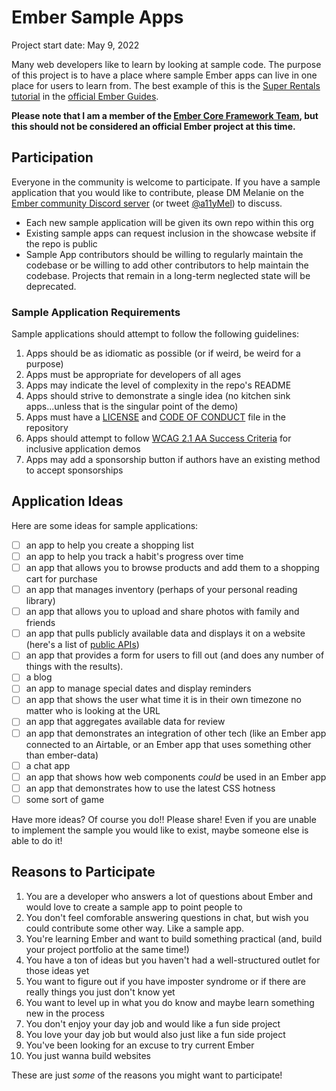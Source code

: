 # Ember Sample Apps

Project start date: May 9, 2022

Many web developers like to learn by looking at sample code. The purpose of this project is to have a place where sample Ember apps can live in one place for users to learn from. The best example of this is the [Super Rentals tutorial](https://guides.emberjs.com/release/tutorial/part-1/) in the [official Ember Guides](https://guides.emberjs.com/release/).

**Please note that I am a member of the [Ember Core Framework Team](https://emberjs.com/teams/), but this should not be considered an official Ember project at this time.**

## Participation

Everyone in the community is welcome to participate. If you have a sample application that you would like to contribute, please DM Melanie on the [Ember community Discord server](https://discord.gg/emberjs) (or tweet [@a11yMel](https://twitter.com/a11ymel)) to discuss.

- Each new sample application will be given its own repo within this org
- Existing sample apps can request inclusion in the showcase website if the repo is public
- Sample App contributors should be willing to regularly maintain the codebase or be willing to add other contributors to help maintain the codebase.
Projects that remain in a long-term neglected state will be deprecated.

### Sample Application Requirements

Sample applications should attempt to follow the following guidelines:

1. Apps should be as idiomatic as possible (or if weird, be weird for a purpose)
2. Apps must be appropriate for developers of all ages
3. Apps may indicate the level of complexity in the repo's README
4. Apps should strive to demonstrate a single idea (no kitchen sink apps...unless that is the singular point of the demo)
5. Apps must have a [LICENSE](https://docs.github.com/en/communities/setting-up-your-project-for-healthy-contributions/adding-a-license-to-a-repository) and [CODE OF CONDUCT](https://docs.github.com/en/communities/setting-up-your-project-for-healthy-contributions/adding-a-code-of-conduct-to-your-project) file in the repository 
6. Apps should attempt to follow [WCAG 2.1 AA Success Criteria](https://www.w3.org/WAI/WCAG21/quickref/) for inclusive application demos
7. Apps may add a sponsorship button if authors have an existing method to accept sponsorships

## Application Ideas

Here are some ideas for sample applications:

- [ ] an app to help you create a shopping list
- [ ] an app to help you track a habit's progress over time
- [ ] an app that allows you to browse products and add them to a shopping cart for purchase
- [ ] an app that manages inventory (perhaps of your personal reading library)
- [ ] an app that allows you to upload and share photos with family and friends
- [ ] an app that pulls publicly available data and displays it on a website (here's a list of [public APIs](https://github.com/public-apis/public-apis))
- [ ] an app that provides a form for users to fill out (and does any number of things with the results).
- [ ] a blog
- [ ] an app to manage special dates and display reminders
- [ ] an app that shows the user what time it is in their own timezone no matter who is looking at the URL
- [ ] an app that aggregates available data for review
- [ ] an app that demonstrates an integration of other tech (like an Ember app connected to an Airtable, or an Ember app that uses something other than ember-data)
- [ ] a chat app
- [ ] an app that shows how web components _could_ be used in an Ember app
- [ ] an app that demonstrates how to use the latest CSS hotness
- [ ] some sort of game

Have more ideas? Of course you do!! Please share! Even if you are unable to implement the sample you would like to exist, maybe someone else is able to do it!

## Reasons to Participate

1. You are a developer who answers a lot of questions about Ember and would love to create a sample app to point people to
2. You don't feel comforable answering questions in chat, but wish you could contribute some other way. Like a sample app.
3. You're learning Ember and want to build something practical (and, build your project portfolio at the same time!)
4. You have a ton of ideas but you haven't had a well-structured outlet for those ideas yet
5. You want to figure out if you have imposter syndrome or if there are really things you just don't know yet
6. You want to level up in what you do know and maybe learn something new in the process
7. You don't enjoy your day job and would like a fun side project
8. You love your day job but would also just like a fun side project
9. You've been looking for an excuse to try current Ember
10. You just wanna build websites

These are just _some_ of the reasons you might want to participate!
